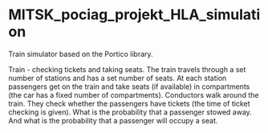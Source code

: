 # MITSK_pociag_projekt_HLA_simulation

Train simulator based on the Portico library.

Train - checking tickets and taking seats. The train travels through a set number of stations and has a set number of seats. At each station passengers get on the train and take seats (if available) in compartments (the car has a fixed number of compartments). Conductors walk around the train. They check whether the passengers have tickets (the time of ticket checking is given). What is the probability that a passenger stowed away. And what is the probability that a passenger will occupy a seat.

